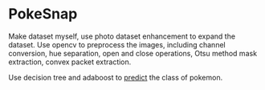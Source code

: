 # PokeSnap

Make dataset myself, use photo dataset enhancement to expand the dataset. Use opencv to preprocess the images, including channel conversion, hue separation, open and close operations, Otsu method mask extraction, convex packet extraction.

Use decision tree and adaboost to [predict](https://github.com/Wendy-Ying/PokeSnap/blob/main/adaboost/predict.py) the class of pokemon.
